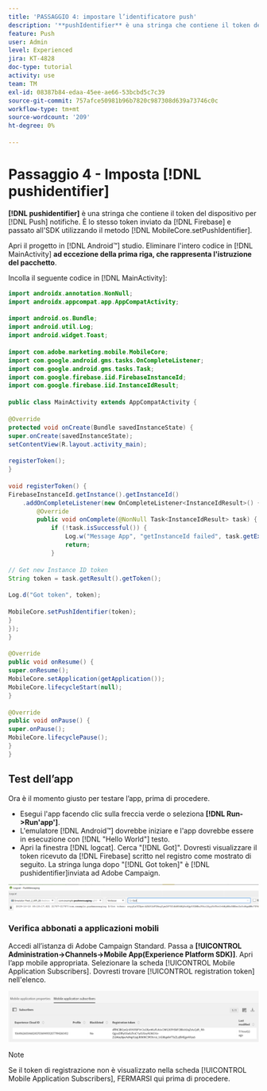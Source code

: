 ```yaml
---
title: 'PASSAGGIO 4: impostare l’identificatore push'
description: '**pushIdentifier** è una stringa che contiene il token del dispositivo per le notifiche push. È lo stesso token inviato da Firebase e passato all''SDK utilizzando il metodo MobileCore.setPushIdentifier.'
feature: Push
user: Admin
level: Experienced
jira: KT-4828
doc-type: tutorial
activity: use
team: TM
exl-id: 08387b84-edaa-45ee-ae66-53bcbd5c7c39
source-git-commit: 757afce50981b96b7820c987308d639a73746c0c
workflow-type: tm+mt
source-wordcount: '209'
ht-degree: 0%

---
```


# Passaggio 4 - Imposta [!DNL pushidentifier]

**[!DNL pushidentifier]** è una stringa che contiene il token del dispositivo per [!DNL Push] notifiche. È lo stesso token inviato da [!DNL Firebase] e passato all&#39;SDK utilizzando il metodo [!DNL MobileCore.setPushIdentifier].

Apri il progetto in [!DNL Android™] studio. Eliminare l&#39;intero codice in [!DNL MainActivity] **ad eccezione della prima riga, che rappresenta l&#39;istruzione del pacchetto**.

Incolla il seguente codice in [!DNL MainActivity]:

<!--
Removed `{.line-numbers}` below
-->

```java
import androidx.annotation.NonNull;
import androidx.appcompat.app.AppCompatActivity;

import android.os.Bundle;
import android.util.Log;
import android.widget.Toast;

import com.adobe.marketing.mobile.MobileCore;
import com.google.android.gms.tasks.OnCompleteListener;
import com.google.android.gms.tasks.Task;
import com.google.firebase.iid.FirebaseInstanceId;
import com.google.firebase.iid.InstanceIdResult;

public class MainActivity extends AppCompatActivity {

@Override
protected void onCreate(Bundle savedInstanceState) {
super.onCreate(savedInstanceState);
setContentView(R.layout.activity_main);

registerToken();
}

void registerToken() {
FirebaseInstanceId.getInstance().getInstanceId()
    .addOnCompleteListener(new OnCompleteListener<InstanceIdResult>() {
        @Override
        public void onComplete(@NonNull Task<InstanceIdResult> task) {
            if (!task.isSuccessful()) {
                Log.w("Message App", "getInstanceId failed", task.getException());
                return;
            }

// Get new Instance ID token
String token = task.getResult().getToken();

Log.d("Got token", token);

MobileCore.setPushIdentifier(token);
}
});
}

@Override
public void onResume() {
super.onResume();
MobileCore.setApplication(getApplication());
MobileCore.lifecycleStart(null);
}

@Override
public void onPause() {
super.onPause();
MobileCore.lifecyclePause();
}
}
```

## Test dell’app

Ora è il momento giusto per testare l’app, prima di procedere.

* Esegui l&#39;app facendo clic sulla freccia verde o seleziona **[!DNL Run->Run'app']**.
* L&#39;emulatore [!DNL Android™] dovrebbe iniziare e l&#39;app dovrebbe essere in esecuzione con [!DNL "Hello World"] testo.
* Apri la finestra [!DNL logcat]. Cerca &quot;[!DNL Got]&quot;. Dovresti visualizzare il token ricevuto da [!DNL Firebase] scritto nel registro come mostrato di seguito. La stringa lunga dopo &quot;[!DNL Got token]&quot; è [!DNL pushidentifier]inviata ad Adobe Campaign.

![logcat-token](assets/logcat-got-token.PNG)

### Verifica abbonati a applicazioni mobili

Accedi all’istanza di Adobe Campaign Standard.
Passa a **[!UICONTROL Administration->Channels->Mobile App(Experience Platform SDK)]**. Apri l’app mobile appropriata. Selezionare la scheda [!UICONTROL Mobile Application Subscribers]. Dovresti trovare [!UICONTROL registration token] nell&#39;elenco.

![abbonati ad app mobili](assets/mobile-application-subscribers.PNG)

>[!NOTE]
>
>Se il token di registrazione non è visualizzato nella scheda [!UICONTROL Mobile Application Subscribers], FERMARSI qui prima di procedere.
